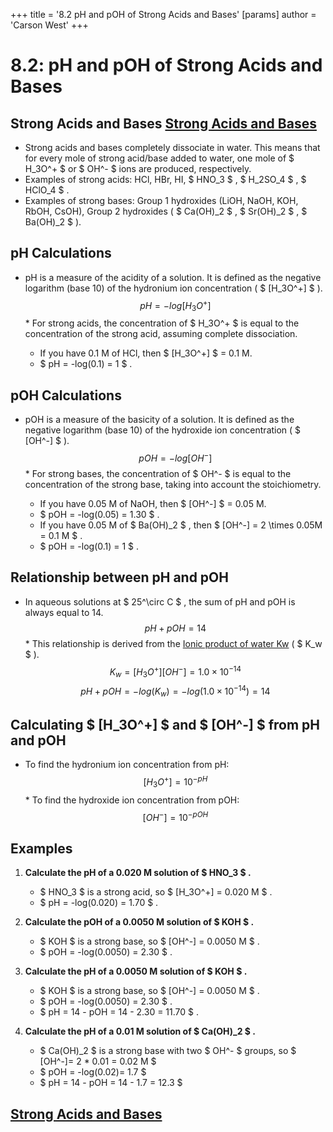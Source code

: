 +++
 title = '8.2 pH and pOH of Strong Acids and Bases'
[params]
	author = 'Carson West'
+++
# 8.2: pH and pOH of Strong Acids and Bases

## Strong Acids and Bases [Strong Acids and Bases](./../strong-acids-and-bases/)
*   Strong acids and bases completely dissociate in water. This means that for every mole of strong acid/base added to water, one mole of  $ H_3O^+ $  or  $ OH^- $  ions are produced, respectively.
*   Examples of strong acids: HCl, HBr, HI,  $ HNO_3 $ ,  $ H_2SO_4 $ ,  $ HClO_4 $ .
*   Examples of strong bases: Group 1 hydroxides (LiOH, NaOH, KOH, RbOH, CsOH), Group 2 hydroxides ( $ Ca(OH)_2 $ ,  $ Sr(OH)_2 $ ,  $ Ba(OH)_2 $ ).

## pH Calculations
*   pH is a measure of the acidity of a solution. It is defined as the negative logarithm (base 10) of the hydronium ion concentration ( $ [H_3O^+] $ ).
 $$ pH = -log[H_3O^+] $$  *   For strong acids, the concentration of  $ H_3O^+ $  is equal to the concentration of the strong acid, assuming complete dissociation.

    *   If you have 0.1 M of HCl, then  $ [H_3O^+] $  = 0.1 M.
    *    $ pH = -log(0.1) = 1 $ .

## pOH Calculations
*   pOH is a measure of the basicity of a solution. It is defined as the negative logarithm (base 10) of the hydroxide ion concentration ( $ [OH^-] $ ).
 $$ pOH = -log[OH^-] $$  *   For strong bases, the concentration of  $ OH^- $  is equal to the concentration of the strong base, taking into account the stoichiometry.

    *   If you have 0.05 M of NaOH, then  $ [OH^-] $  = 0.05 M.
    *    $ pOH = -log(0.05) = 1.30 $ .
    *   If you have 0.05 M of  $ Ba(OH)_2 $ , then  $ [OH^-] = 2 \times 0.05M = 0.1 M $ .
    *    $ pOH = -log(0.1) = 1 $ .

## Relationship between pH and pOH
*   In aqueous solutions at  $ 25^\circ C $ , the sum of pH and pOH is always equal to 14.
 $$ pH + pOH = 14 $$  *   This relationship is derived from the [Ionic product of water Kw](./../ionic-product-of-water-kw/) ( $ K_w $ ).
 $$ K_w = [H_3O^+][OH^-] = 1.0 \times 10^{-14} $$   $$ pH + pOH = -log(K_w) = -log(1.0 \times 10^{-14}) = 14 $$  
## Calculating  $ [H_3O^+] $  and  $ [OH^-] $  from pH and pOH
*   To find the hydronium ion concentration from pH:
 $$ [H_3O^+] = 10^{-pH} $$  *   To find the hydroxide ion concentration from pOH:
 $$ [OH^-] = 10^{-pOH} $$  
## Examples
1.  **Calculate the pH of a 0.020 M solution of  $ HNO_3 $ .**
    *    $ HNO_3 $  is a strong acid, so  $ [H_3O^+] = 0.020 M $ .
    *    $ pH = -log(0.020) = 1.70 $ .

2.  **Calculate the pOH of a 0.0050 M solution of  $ KOH $ .**
    *    $ KOH $  is a strong base, so  $ [OH^-] = 0.0050 M $ .
    *    $ pOH = -log(0.0050) = 2.30 $ .

3.  **Calculate the pH of a 0.0050 M solution of  $ KOH $ .**
    *    $ KOH $  is a strong base, so  $ [OH^-] = 0.0050 M $ .
    *    $ pOH = -log(0.0050) = 2.30 $ .
    *    $ pH = 14 - pOH = 14 - 2.30 = 11.70 $ .

4. **Calculate the pH of a 0.01 M solution of  $ Ca(OH)_2 $ .**
    *   $ Ca(OH)_2 $  is a strong base with two  $ OH^- $  groups, so  $ [OH^-]= 2 * 0.01 = 0.02 M $ 
    *   $ pOH = -log(0.02)= 1.7 $ 
    *   $ pH = 14 - pOH = 14 - 1.7 = 12.3 $ 

## [Strong Acids and Bases](./../strong-acids-and-bases/)
